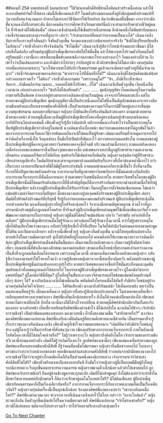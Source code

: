 ##ตอนที่ 254 แพทย์สองที่ (ตอนปลาย)
“ใช้วิชาแสงศักดิ์สิทธิ์ห้ามโลหิตแล้วสร้างเนื้ออ่อน แล้วใช้ละอองทิพย์ทำจิตใจให้สงบ เช่นนี้ก็เพียงพอแล้วรึ? ในพลังปราณของคนทั้งคู่ยังมีกลุ่มพลังปราณแท้ที่วุ่นวายสับสนจำนวนมาก ถ้าหากไม่เสาะหาวิธีจัดการให้เรียบร้อย คิดว่าเพียงแค่ตื่นขึ้นมา เกรงว่าระดับขั้นจะลดลงไปอีกสามระดับ มีบางคนคิดว่าการศึกษาร่ำเรียนศาสตร์นี้แล้วจะสามารถรักษาช่วยชีวิตผู้คนได้ ที่จริงแล้วมิได้ดีเช่นนั้น”
เฉินฉางเซิงด้านหนึ่งใช้เข็มประหนึ่งสายลม อีกด้านหนึ่งได้พึมพำกับตนเอง
เจ๋อซิ่งจ้องมองเขาลงมาจากที่สูงกว่า เอ่ยว่า “เจ้าสามารถเปลี่ยนคำว่าบางคนเป็นนางได้”
เฉินฉางเซิงจัดการเรื่องราวเสร็จสิ้นแล้ว จึงยืดตัวลุกขึ้น จ้องมองเขากล่าวอธิบายอย่างจริงจัง “ข้ามิได้เปรียบเทียบสิ่งใดกับนาง”
เจ๋อซิ่วก็กล่าวจริงจังเช่นกัน “ข้าไม่เชื่อ”
เฉินฉางเซิงรู้สึกว่าใบหน้าร้อนผะผ่าวขึ้นมา มิได้เอ่ยสิ่งใดต่ออีก เตรียมปลุกผู้ฝึกบำเพ็ญเพียรทางทิศใต้ให้ตื่นขึ้น แล้วให้พวกเขาไปรวมตัวกับคนอื่นที่อยู่ริมแม่น้ำ
เวลานี้เอง เขาเห็นบนพื้นข้างคบเพลิงวาดภาพอะไรบางอย่างเอาไว้ จึงมองอย่างถี่ถ้วน ถึงเข้าใจว่าเป็นเส้นบอกทาง และยังมีคำว่าไปง่ายๆ กำกับอยู่ด้วย
ตัวอักษรเขียนได้ไม่เลวนัก
เขาครุ่นคิดจากนั้นเอ่ยออกมาเบาๆ
“นางให้พวกเขาไปยังป่าวจีเขตบรรพต ดูแล้วคงจะมีคนรวมตัวอยู่ที่นั่นจำนวนมาก”
เจ๋อซิ่วจ้องมองเขาพลางเอ่ยถาม “พวกเราจะไปที่นั่นหรือไม่?”
เฉินฉางเซิงมิได้ครุ่นคิดแม้แต่น้อย กล่าวออกมารวดเร็ว “ไม่ต้อง”
เจ๋อซิ่วยังคงถามต่อ “เพราะเหตุใด?”
“ข้า...ยังมีเรื่องที่จะต้องจัดการ...ยังมีคนอีกจำนวนมาก...รอคอยให้ข้าไปรักษา...ก็ได้”
เฉินฉางเซิงยืดตัวลุกขึ้น เงียบนิ่งเป็นเวลานาน เอ่ยอย่างละอายใจ “ข้ายังไม่ได้เตรียมตัว”
......
......
ชุดนักบุญสีขาวโดดเด่นอยู่ในความมืดยามราตรีเป็นพิเศษ ถ้าหากอยู่ตรงตรอกทางเดินของบ้านเรือนผู้คน อาจจะทำให้คนตกตะลึง แต่ในสายตาของผู้ฝึกบำเพ็ญเพียร ชุดนักบุญสีขาวนี้เป็นประหนึ่งดอกไม้ไฟซึ่งเป็นสัญลักษณ์ของกระทรวงสิบสามชิงเหย้าและเทือกเขาเทพธิดาศักดิ์สิทธิ์ เป็นตัวแทนของความหวังในการมีชีวิตอยู่และการสิ้นสุดความทุกข์ทรมาน
ตลอดทางที่ผ่านมา หญิงสาวได้ยินเสียงโห่ร้องยินดีแล้วสองครา ตามมาด้วยหยาดน้ำตานองหน้า ด้วยเหตุนี้เมื่อนางเห็นผู้ฝึกบำเพ็ญเพียรทั้งสองที่อยู่ตรงเนินหญ้าข้างคบเพลิงแสดงอากัปกิริยาเงียบสงบเช่นนี้ เพียงชั่วครู่จึงรู้สึกว่าผิดปกติ หลังจากนั้นนางจึงเข้าใจว่าเป็นเพราะเหตุใด ที่แท้ผู้ฝึกบำเพ็ญเพียรกำลังอยู่ในสมาธิ
นางเดินมาถึงเบื้องหน้า พบว่าบาดแผลของเขาได้ถูกพันไว้แล้ว มองจากอาการบาดเจ็บและวิธีการพันแผลก็คงจะมิใช่ตนเป็นผู้รักษา เดิมนางเตรียมที่จะหมุนกายจากไป ทว่าคิดถึงเรื่องหนึ่งได้ จึงคุกเข่าลง ยื่นมือไปเปิดผ้าที่พันเอาไว้ ตรวจสอบบาดแผลข้างใน
บาดแผลของผู้ฝึกบำเพ็ญเพียรผู้นี้คงจะถูกศาสตราวิเศษของหอจงซื่อโจมตี บริเวณกล้ามเนื้อรอบๆ บาดแผลยังคงหลงเหลือร่องรอยของเศษดาราซึ่งเป็นอาวุธของหอจงซื่อ แต่เศษดาราเหล่านี้ถูกผู้รักษาทำความสะอาดจนเอี่ยมอ่อง บาดแผลก็จัดการได้ดีเยี่ยม สุดท้ายจึงใช้เส้นด้ายเย็บติดกัน
หญิงสาวครุ่นคิดว่าผู้ที่รักษาช่างเสียกล้าหาญเสียจริง ในคัมภีร์เต๋าและสารานุกรมยาล้วนแต่บันทึกเรื่องราวที่เกี่ยวข้องเหล่านี้เอาไว้ ทว่าเป็นระยะเวลาหลายปีมาแล้วที่มิได้มีผู้ใดกระทำเช่นนี้
บาดแผลด้านนอกก็คงจะมิเป็นไร สิ่งที่นางเป็นกังวลก็คือปัญหาของพลังลมปราณ อาการบาดเจ็บที่ถูกศาสตราวิเศษกับกระบี่นั้นแตกต่างกันลิบลับ อาการบาดเจ็บจากกระบี่นั้นคือภายนอก ส่วนศาสตราวิเศษนั้นคือภายใน ศาสตราวิเศษในโลกของผู้ฝึกบำเพ็ญเพียรนั้นมิได้คมกริบดังเช่นกระบี่ที่สิ่งสำคัญที่สุดก็คือการสร้างอันตรายทางด้านกล้ามเนื้อให้กับผู้ฝึกบำเพ็ญเพียร
หลังจากผู้ฝึกบำเพ็ญเพียงได้รับการรักษา ก็ตกอยู่ในการตั้งจิตสมาธิมาตลอด ไม่แน่ว่าแม้แต่ห้วงแห่งจิตอาจจะเกิดปัญหา
มือของนางแตะอยู่บนจุดพลังปราณของผู้ฝึกบำเพ็ญเพียร ค่อยๆ สัมผัสไปยังพลังปราณแท้ที่บริสุทธิ์
รับรู้ถึงการตอบสนองของพลังปราณแท้ ผู้ฝึกบำเพ็ญเพียรสะดุ้งตื่นจากห้วงแห่งจิต มองเห็นหญิงสาวที่อยู่ใกล้จึงสะดุ้งตกใจ จึงจะลงมือตามสัญชาตญาณ
สวนโจวที่ถูกบรรดานักปราชญ์ตั้งกฎเกณฑ์โหดร้าย ที่จริงแล้วผู้ฝึกบำเพ็ญเพียรเผ่ามนุษย์ใช้เพื่อมาขัดเกลาจิตใจ และพัฒนาความสามารถในการต่อสู้
หญิงสาวผู้นั้นมิได้สนใจแม้แต่น้อย เอ่ยว่า “อย่าขยับ อย่าเอ่ยสิ่งใด หลับตา”
ผู้ฝึกบำเพ็ญเพียรท่านนั้นไม่รู้จักนาง อย่างน้อยก็ไม่รู้จักนางในเวลานี้ ทว่าไม่รู้เพราะเหตุใด เมื่อได้ยินเสียงใสแจ๋วของนาง กลับทำให้รู้สึกเชื่อใจไร้ที่เปรียบ ในจิตใต้สำนึกจึงผ่อนคลายลงตามคำพูดที่ได้ยิน และปิดตาลงอีกครา
หลังจากนี้เพียงชั่วครู่ หญิงสาวยืดตัวลุกขึ้น
นางมิได้หยุดพักแต่อย่างใด หายเข้าไปในความมืดยามราตรี มุ่งไปยังทิศที่อยู่ไกลออกไป
คบเพลิงทำให้เงาของนางยาวกว่าเดิมเล็กน้อย
ผู้ฝึกบำเพ็ญเพียรท่านนั้นพลันตื่นขึ้นมอง เห็นภาพเบื้องหลังของนาง เกิดความรู้สึกผิดหวังห่อเหี่ยว
ก่อนหน้านี้ที่ชำเลืองมองลักษณะงดงามอ่อนช้อย เขามองเห็นใบหน้าที่สะอาดสะอ้านทว่างดงาม เป็นสิ่งที่จะถูกคนลืมเลือนได้ง่ายดาย
เพราะเหตุใดเวลานี้ เขามองเห็นภาพเบื้องหลังของหญิงสาว กลับรู้สึกว่างดงามจนทำให้ใจหายใจคว่ำ
ความรู้สึกของหญิงสาวเวลานี้ห่อเหี่ยวผิดหวัง
พลังลมปราณของผู้ฝึกบำเพ็ญเพียรผู้นั้นผ่านเข้าออกทะลุปรุโปร่ง ศาสตราวิเศษของหอจงซื่อทำให้สั่นสะเทือนและอุดตัน สุดท้ายแล้วทั้งหมดถูกคนทำให้สลายไป
ในบรรดาผู้ฝึกบำเพ็ญเพียรของสวนโจว ผู้ใดถนัดวิชาการแพทย์ที่สุด?
ผู้ใดถนัดวิธีนี้ที่สุด? ผู้ใดที่อยู่ในขั้นทะลวงอเวจีสามารถแก้ไขซ่อมแซมพลังลมปราณที่เล็กๆ น้อยๆ ได้?
นางกับเฉินฉางเซิงไม่เหมือนกัน พลันคิดถึงใครคนนั้นได้ทันที
ยังมีประโยชน์อยู่บ้าง
นางครุ่นคิดในจิตใจเงียบๆ
......
......
ได้ยินเสียงน้ำ นางมาถึงยังริมแม่น้ำ ได้เห็นคบเพลิง พบว่าเป็นคนสองคนที่ตนรู้จัก
เมื่อมองเห็นนาง หญิงสาวทั้งสองรู้สึกแปลกประหลาดใจ
ในสายตาของเยี่ยเสี่ยวเหลียนเผยท่าทางเคารพยำเกรง ศิษย์พี่ถงยิ้มเล็กน้อยสบายใจ
สิ่งใดก็ล้วนแต่เปลี่ยนแปลงได้ เพียงแค่สายตาไม่อาจเปลี่ยนได้ อีกทั้งเวลานี้นางก็มิได้จงใจจะเปลี่ยน ด้วยเหตุนี้ศิษย์สำนักเดียวกันทั้งสองจึงมองออก
นางส่ายหน้า เยี่ยเสี่ยวเหลียนกับศิษย์พี่ถงต่างเข้าใจ มิได้เอ่ยสิ่งใด
นางเดินไปข้างๆ เจ้าสำนักอารามชิงซวี เปิดผ้าพันแผลของเขาออก มองแวบหนึ่ง คิ้วทั้งสองขมวดขึ้น
“เขารักษาหรือ?”
นางจ้องมองศิษย์พี่ถงพลางเอ่ยถาม
ศิษย์พี่ถงกับนางฝึกฝนอยู่ที่สถานศึกษาหนานซีด้วยกัน เป็นธรรมดาที่จะรู้เรื่องราวของนางกับเฉินฉางเซิง เพียงชั่วครู่ก็เข้าใจความหมายของนาง
“เดิมทีคิดว่ายังมีประโยชน์อยู่บ้าง แต่ผู้ใดจะรู้ว่าเป็นการรักษาที่สับสนวุ่นวาย เพียงแค่รักษาอาการบาดเจ็บจากกระบี่ ภายในยังคงมีโลหิตไหล เขาก็มิได้สนใจแล้วหรือ?”
ไม่รู้ว่าเพราะอะไร หญิงสาวยิ่งคิดยิ่งโมโห
เจ้าอารามของอารามชิงซวีเวลานี้อ่อนแออย่างยิ่ง เดิมทีไม่รู้ว่าเกิดเรื่องอะไร ลูกศิษย์ของเขาซื่อๆ เพียงแค่มองเห็นท่าทางของลูกศิษย์ของเทือกเขาเทพธิดาศักดิ์สิทธิ์ ก็รู้ว่าคนที่มานั้นไม่ธรรมดา
หญิงสาวยื่นมือขวาออกไป โบกเบาๆ ตรงช่องว่างระหว่างหน้าอกของเขา พบเพียงแค่ลำแสงสะอาดศักดิ์สิทธิ์ ร่วงหล่นจากฝ่ามือของนางลงไป
อารามชิงซวีไม่ว่าจะอยู่ห่างไกลเพียงใดก็ยังเป็นส่วนหนึ่งของนิกายหลวง เจ้าอารามจะจำวิชาแสงศักดิ์สิทธิ์ไม่ได้รึ?
เพียงชั่วพริบตาเขาก็แสดงออกทันที ยิ่งมั่นใจว่าหญิงสาวผู้นี้เป็นยอดฝีมือผู้ยิ่งใหญ่จากนิกายหลวง รีบลุกขึ้นหมายจะทำความเคารพ
หญิงสาวขมวดคิ้วเล็กน้อย แล้วทำให้เขาสลบไป
ลูกศิษย์ของเจ้าอารามชิงซวี ยืนอยู่ด้านข้างพูดจาตะกุกตะกัก เดิมทีไม่กล้าพูดคุย ยิ่งไม่ต้องเอ่ยว่าจะทำสิ่งใด
ศึกษาวิชาการแพทย์กับนักพรตจี้ ก็คิดว่าจะรักษาผู้คนในโลกหล้าได้รึ? มิได้คิดเสียเลย ผู้ฝึกบำเพ็ญเพียรกับคนธรรมดาก็เป็นเรื่องเดียวกันหรือ? อาการบาดเจ็บจากกระบี่กับอากาศและลมเย็นเป็นเรื่องเดียวกันรึ?
หญิงสาวครุ่นคิดเรื่องนี้เป็นทุกข์เล็กน้อย จ้องมองศิษย์พี่ถงพลางเอ่ยว่า “เขาจะกลับมาเมื่อไหร่?”
ศิษย์พี่ถงคำนวณเวลา ห่างจากเวลาที่เฉินฉางเซิงเอ่ยไว้ไม่ไกล กล่าวว่า “คงจะใกล้แล้ว”
หญิงสาวตะลึงงัน ยืดตัวลุกขึ้นเดินเข้าไปในความมืดยามราตรี
ศิษย์พี่ถงเอ่ยถาม “เจ้าไม่รอเขาหรือ?”
หญิงสาวมิได้เอ่ยตอบ พลันจากไปอย่างรวดเร็ว ทำให้วิหคราตรีกลางป่าสะดุ้งตกใจ


[Go To Next Chapter]( ./257.md)